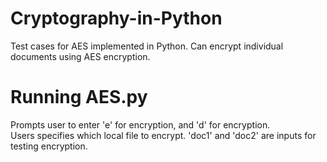 # Cryptography-in-Python
Test cases for AES implemented in Python. Can encrypt individual documents using AES encryption.
<h1>Running AES.py</h1>
<p>Prompts user to enter 'e' for encryption, and 'd' for encryption. <br>
  Users specifies which local file to encrypt. 
  'doc1' and 'doc2' are inputs for testing encryption.</p>
